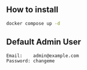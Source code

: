 ## How to install
```sh
docker compose up -d
```

## Default Admin User
```sh
Email:    admin@example.com
Password: changeme
```